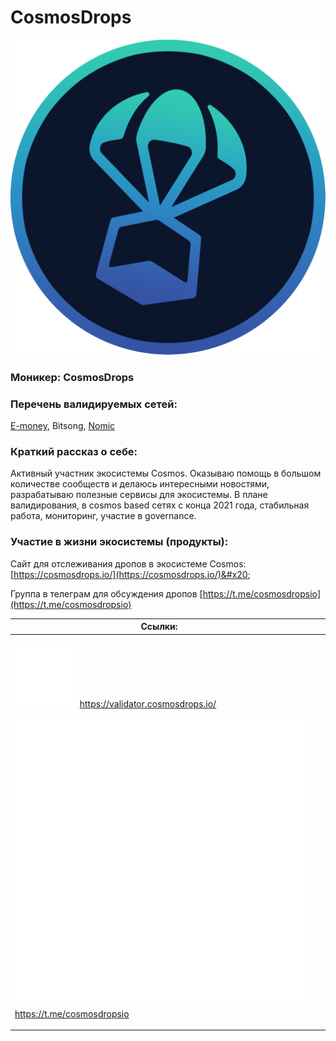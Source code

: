 # CosmosDrops

<img src="../../.gitbook/assets/transparency_avatar.png" alt="" data-size="original">

### **Моникер:** CosmosDrops

### **Перечень валидируемых сетей:**

[E-money](../../cosmobook/e-money.md), Bitsong, [Nomic](../../cosmobook/nomic.md)

### **Краткий рассказ о себе:**

Активный участник экосистемы Cosmos. Оказываю помощь в большом количестве сообществ и делаюсь интересными новостями, разрабатываю полезные сервисы для экосистемы. В плане валидирования, в cosmos based сетях с конца 2021 года, стабильная работа, мониторинг, участие в governance.

### **Участие в жизни экосистемы (продукты):**

Сайт для отслеживания дропов в экосистеме Cosmos: [https://cosmosdrops.io/](https://cosmosdrops.io/)&#x20;

Группа в телеграм для обсуждения дропов [https://t.me/cosmosdropsio](https://t.me/cosmosdropsio)



<table><thead><tr><th>Ссылки:</th><th data-hidden></th><th data-hidden></th></tr></thead><tbody><tr><td><p><img src="../../.gitbook/assets/icons8-интернет-100 (7).png" alt="" data-size="line"> <a href="https://validator.cosmosdrops.io/">https://validator.cosmosdrops.io/</a> </p><p><img src="../../.gitbook/assets/icons8-телеграмма-app-480 (12).png" alt="" data-size="line"> <a href="https://t.me/cosmosdropsio">https://t.me/cosmosdropsio</a></p></td><td></td><td></td></tr></tbody></table>



